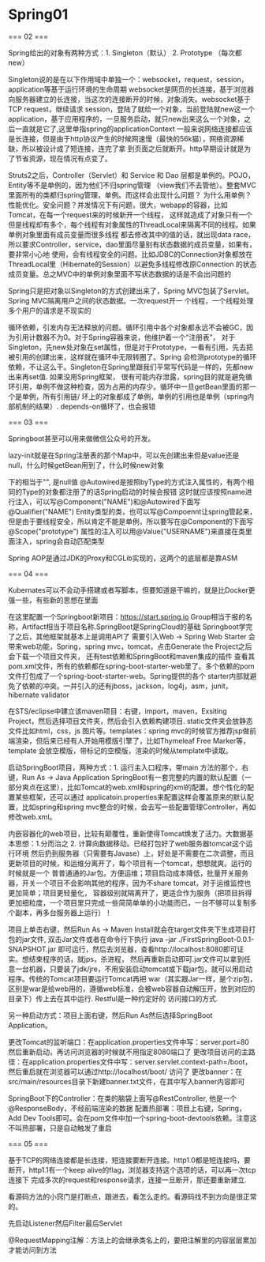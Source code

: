 # Spring01

=== 02 ===

Spring给出的对象有两种方式：1. Singleton（默认） 2. Prototype （每次都new）

Singleton说的是在以下作用域中单独一个：websocket，request，session，application等基于运行环境的生命周期
websocket是网页的长连接，基于浏览器向服务器建立的长连接，当这次的连接断开的时候，对象消失。websocket基于TCP
request，继续请求
session，登陆了就给一个对象，当前登陆就new这一个
application，基于应用程序的，一旦服务启动，就只new出来这么一个对象，之后一直就是它了,这里单指spring的applicationContext
一般来说网络连接都应该是长连接，但是由于http协议产生的时候网速慢（最快的56k猫），网络资源稀缺，所以被设计成了短连接，连完了拿
到页面之后就断开。http早期设计就是为了节省资源，现在情况有点变了。

Struts2之后，Controller（Servlet）和 Service 和 Dao 层都是单例的。POJO，Entity等不是单例的，因为他们不归spring管理
（view我们不去管他）。整套MVC里面所有的类都归spring管理，单例。而这样会出现什么问题？
为什么用单例？性能优化。安全问题？并发情况下有问题，很大，webapp的容器，比如Tomcat，在每一个request来的时候新开一个线程，
这样就造成了对象只有一个但是线程却有多个，每个线程有对象属性的ThreadLocal来隔离不同的线程。如果单例对象里面有成员变量而很多线程
都去修改其中的值的话，就出现data race，所以要求Controller，service，dao里面尽量别有状态数据的成员变量，如果有，要非常小心地
使用，会有线程安全的问题。比如JDBC的Connection对象都放在ThreadLocal里（Hibernate的Session）以避免多线程修改原Connection
的状态成员变量。总之MVC中的单例对象里面不写状态数据的话是不会出问题的

Spring只是把对象以Singleton的方式创建出来了，Spring MVC包装了Servlet。Spring MVC隔离用户之间的状态数据。一次request开一
个线程，一个线程处理多个用户的请求是不现实的

循环依赖，引发内存无法释放的问题。循环引用中各个对象都永远不会被GC，因为引用计数器不为0。对于Spring容器来说，他维护着一个“注册表”，
对于Singleton，先new处对象在set属性，但是对于Prototype，一看有引用，先去把被引用的创建出来，这样就在循环中无限转圈了。Spring
会检测prototype的循环依赖，不让这么干。Singleton在Spring里跟我们平常写代码是一样的，先都new出来再set值.  如果没用Spring框架，
很有可能内存泄露，spring目的就是避免循环引用，单例不做这种检查，因为占用的内存少。循环中一旦getBean里面的那一个是单例，所有引用链/
环上的对象都成了单例，单例的引用也是单例（spring内部机制的结果）. depends-on循环了，也会报错

=== 03 ===

Springboot甚至可以用来做微信公众号的开发。

lazy-init就是在Spring注册表的那个Map中，可以先创建出来但是value还是null，什么时候getBean用到了，什么时候new对象

<property></property>下的<value></value>相当于"", <null></null>是null值
@Autowired是按照byType的方式注入属性的，有两个相同的Type的对象都注册了的话Spring启动的时候会报错
这时就应该按照name进行注入，可以写@Component("NAME")和@Autowired下面写@Qualifier("NAME")
Entity类型的类，也可以写@Compoennt让spring管起来，但是由于要线程安全，所以肯定不能是单例，所以要写在@Component的下面写@Scope("prototype")
属性的注入可以用@Value("USERNAME")来直接在类里面注入，spring会自动匹配类型

Spring AOP是通过JDK的Proxy和CGLib实现的，这两个的底层都是靠ASM


=== 04 ===

Kubernates可以不会动手搭建或者写脚本，但要知道是干嘛的，就是比Docker更强一些，有些新的思想在里面

在这里配置一个Springboot新项目：https://start.spring.io  Group相当于报的名称，Artifact相当于项目名称.SpringBoot是SpringCloud的基础
Springboot学完了之后，其他框架就基本上是调用API了
需要引入Web -> Spring Web Starter 会带来web功能，Spring，spring mvc，tomcat，点击Generate the Project之后会下载一个项目文件夹，
还有test依赖和SpringBoot和maven集成的插件
查看其pom.xml文件，所有的依赖都在spring-boot-starter-web里了。多个依赖的pom文件打包成了一个spring-boot-starter-web。Spring提供的各个
starter内部就避免了依赖的冲突。一并引入的还有jboss，jackson，log4j，asm，junit，hibernate validator

在STS/eclipse中建立该maven项目：右键，import，maven，Exsiting Project，然后选择项目文件夹，然后会引入依赖构建项目. static文件夹会放静态
文件比如html，css，js 图片等。templates：spring mvc的时候官方推荐jsp做前端渲染，但后来已经有人开始用模版引擎了，比如Thymeleaf Free Marker等，
template 会放空模版，带标记的空模版，渲染的时候从template中读取。

启动SpringBoot项目，两种方式：1. 运行主入口程序，带main 方法的那个，右键，Run As -> Java Application
SpringBoot有一套完整的内置的默认配置（一部分爽点在这里），比如Tomcat的web.xml和spring的xml的配置。想个性化的配置某些框架，还可以通过
applicatoin.properties来配置这样会覆盖原来的默认配置，比如spring和spring mvc整合的时候，会去写一些配置管理Controller，再如修改web.xml。

内嵌容器化的web项目，比较有颠覆性，重新使得Tomcat焕发了活力。大数据基本思想：1.分而治之 2. 计算向数据移动。已经打包好了web服务器tomcat这个运行环境
然后扔到服务器（只需要有Javase）上，好处是不需要在二次调整，而且更新项目的时候，和运维分离开了，每个项目有一个tomcat，想想就爽。运行的时候就是一个
普普通通的Jar包。方便运维；项目启动成本降低，批量开关服务器，开关一个项目不会影响其他的程序，因为不share tomcat，对于运维监控也更加简单；项目更轻量化，
容器级别就隔离开了，更适合作为服务（把项目拆得更加细粒度，一个项目里只完成一些简简单单的小功能而已，一台不够可以复制多个副本，再多台服务器上运行）！

项目上单击右键，然后Run As -> Maven Install就会在target文件夹下生成项目打包的jar文件, 双击Jar文件或者在命令行下执行
java -jar ./FirstSpringBoot-0.0.1-SNAPSHOT.jar  即可运行，然后去浏览器，查看http://localhost:8080即可证实。想结束程序的话，就jps，杀进程，
然后再重新启动即可.jar文件可以拿到任意一台机器，只要装了jdk/jre，不用安装启动tomcat或下载jar包，就可以用启动程序。传统的Tomcat项目要运行Tomcat再把
war（其实跟Jar一样，是个zip包，区别是war是给web用的，遵循web标准，会被web容器自动解压开，放到对应的目录下）传上去在其中运行. Restful是一种约定好的
访问接口的方式.

另一种启动方式：项目上面右键，然后Run As然后选择SpringBoot Application。

更改Tomcat的监听端口：在application.properties文件中写：server.port=80 然后重新启动，再访问浏览器的时候就不用指定8080端口了
更改项目访问的主路径：在application.properties文件中写：server.servlet.context-path=/boot，然后重启就在浏览器可以通过http://localhost/boot/
访问了
更改banner：在src/main/resources目录下新建banner.txt文件，在其中写入banner内容即可

SpringBoot下的Controller：在类的脑袋上面写@RestController, 他是一个@ResponseBody，不经前端渲染的数据
配置热部署：项目上右键，Spring，Add Dev Tools即可。会在pom文件中加一个spring-boot-devtools依赖。注意这不叫热部署，只是自动触发了重启



=== 05 ===

基于TCP的网络连接都是长连接，短连接要断开连接。http1.0都是短连接吗，要断开，http1.1有一个keep alive的flag，浏览器支持这个选项的话，可以再一次tcp连接下
完成多次的request和response请求，连接一旦断开，那还要重新建立.

看源码方法的小窍门是打断点，跟进去，看怎么走的。看源码找不到方向是很正常的。

先启动Listener然后Filter最后Servlet

@RequestMapping注解：方法上的会继承类名上的，要把注解里的内容层层累加才能访问到方法